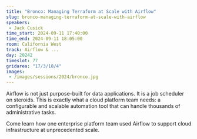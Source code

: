 ```yaml
---
title: "Bronco: Managing Terraform at Scale with Airflow"
slug: bronco-managing-terraform-at-scale-with-airflow
speakers:
 - Jack Cusick
time_start: 2024-09-11 17:40:00
time_end: 2024-09-11 18:05:00
room: California West
track: Airflow & ...
day: 20242
timeslot: 77
gridarea: "17/3/18/4"
images: 
 - /images/sessions/2024/bronco.jpg
---
```


Airflow is not just purpose-built for data applications. It is a job scheduler on steroids. This is exactly what a cloud platform team needs: a configurable and scalable automation tool that can handle thousands of administrative tasks.
 
 
 
 Come learn how one enterprise platform team used Airflow to support cloud infrastructure at unprecedented scale.